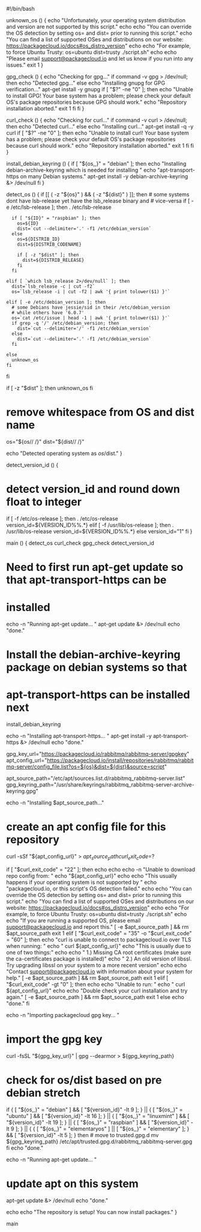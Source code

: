 #!/bin/bash

unknown_os ()
{
  echo "Unfortunately, your operating system distribution and version are not supported by this script."
  echo
  echo "You can override the OS detection by setting os= and dist= prior to running this script."
  echo "You can find a list of supported OSes and distributions on our website: https://packagecloud.io/docs#os_distro_version"
  echo
  echo "For example, to force Ubuntu Trusty: os=ubuntu dist=trusty ./script.sh"
  echo
  echo "Please email support@packagecloud.io and let us know if you run into any issues."
  exit 1
}

gpg_check ()
{
  echo "Checking for gpg..."
  if command -v gpg > /dev/null; then
    echo "Detected gpg..."
  else
    echo "Installing gnupg for GPG verification..."
    apt-get install -y gnupg
    if [ "$?" -ne "0" ]; then
      echo "Unable to install GPG! Your base system has a problem; please check your default OS's package repositories because GPG should work."
      echo "Repository installation aborted."
      exit 1
    fi
  fi
}

curl_check ()
{
  echo "Checking for curl..."
  if command -v curl > /dev/null; then
    echo "Detected curl..."
  else
    echo "Installing curl..."
    apt-get install -q -y curl
    if [ "$?" -ne "0" ]; then
      echo "Unable to install curl! Your base system has a problem; please check your default OS's package repositories because curl should work."
      echo "Repository installation aborted."
      exit 1
    fi
  fi
}

install_debian_keyring ()
{
  if [ "${os,,}" = "debian" ]; then
    echo "Installing debian-archive-keyring which is needed for installing "
    echo "apt-transport-https on many Debian systems."
    apt-get install -y debian-archive-keyring &> /dev/null
  fi
}


detect_os ()
{
  if [[ ( -z "${os}" ) && ( -z "${dist}" ) ]]; then
    # some systems dont have lsb-release yet have the lsb_release binary and
    # vice-versa
    if [ -e /etc/lsb-release ]; then
      . /etc/lsb-release

      if [ "${ID}" = "raspbian" ]; then
        os=${ID}
        dist=`cut --delimiter='.' -f1 /etc/debian_version`
      else
        os=${DISTRIB_ID}
        dist=${DISTRIB_CODENAME}

        if [ -z "$dist" ]; then
          dist=${DISTRIB_RELEASE}
        fi
      fi

    elif [ `which lsb_release 2>/dev/null` ]; then
      dist=`lsb_release -c | cut -f2`
      os=`lsb_release -i | cut -f2 | awk '{ print tolower($1) }'`

    elif [ -e /etc/debian_version ]; then
      # some Debians have jessie/sid in their /etc/debian_version
      # while others have '6.0.7'
      os=`cat /etc/issue | head -1 | awk '{ print tolower($1) }'`
      if grep -q '/' /etc/debian_version; then
        dist=`cut --delimiter='/' -f1 /etc/debian_version`
      else
        dist=`cut --delimiter='.' -f1 /etc/debian_version`
      fi

    else
      unknown_os
    fi
  fi

  if [ -z "$dist" ]; then
    unknown_os
  fi

  # remove whitespace from OS and dist name
  os="${os// /}"
  dist="${dist// /}"

  echo "Detected operating system as $os/$dist."
}

detect_version_id () {
  # detect version_id and round down float to integer
  if [ -f /etc/os-release ]; then
    . /etc/os-release
    version_id=${VERSION_ID%%.*}
  elif [ -f /usr/lib/os-release ]; then
    . /usr/lib/os-release
    version_id=${VERSION_ID%%.*}
  else
    version_id="1"
  fi
}

main ()
{
  detect_os
  curl_check
  gpg_check
  detect_version_id

  # Need to first run apt-get update so that apt-transport-https can be
  # installed
  echo -n "Running apt-get update... "
  apt-get update &> /dev/null
  echo "done."

  # Install the debian-archive-keyring package on debian systems so that
  # apt-transport-https can be installed next
  install_debian_keyring

  echo -n "Installing apt-transport-https... "
  apt-get install -y apt-transport-https &> /dev/null
  echo "done."


  gpg_key_url="https://packagecloud.io/rabbitmq/rabbitmq-server/gpgkey"
  apt_config_url="https://packagecloud.io/install/repositories/rabbitmq/rabbitmq-server/config_file.list?os=${os}&dist=${dist}&source=script"

  apt_source_path="/etc/apt/sources.list.d/rabbitmq_rabbitmq-server.list"
  gpg_keyring_path="/usr/share/keyrings/rabbitmq_rabbitmq-server-archive-keyring.gpg"

  echo -n "Installing $apt_source_path..."

  # create an apt config file for this repository
  curl -sSf "${apt_config_url}" > $apt_source_path
  curl_exit_code=$?

  if [ "$curl_exit_code" = "22" ]; then
    echo
    echo
    echo -n "Unable to download repo config from: "
    echo "${apt_config_url}"
    echo
    echo "This usually happens if your operating system is not supported by "
    echo "packagecloud.io, or this script's OS detection failed."
    echo
    echo "You can override the OS detection by setting os= and dist= prior to running this script."
    echo "You can find a list of supported OSes and distributions on our website: https://packagecloud.io/docs#os_distro_version"
    echo
    echo "For example, to force Ubuntu Trusty: os=ubuntu dist=trusty ./script.sh"
    echo
    echo "If you are running a supported OS, please email support@packagecloud.io and report this."
    [ -e $apt_source_path ] && rm $apt_source_path
    exit 1
  elif [ "$curl_exit_code" = "35" -o "$curl_exit_code" = "60" ]; then
    echo "curl is unable to connect to packagecloud.io over TLS when running: "
    echo "    curl ${apt_config_url}"
    echo "This is usually due to one of two things:"
    echo
    echo " 1.) Missing CA root certificates (make sure the ca-certificates package is installed)"
    echo " 2.) An old version of libssl. Try upgrading libssl on your system to a more recent version"
    echo
    echo "Contact support@packagecloud.io with information about your system for help."
    [ -e $apt_source_path ] && rm $apt_source_path
    exit 1
  elif [ "$curl_exit_code" -gt "0" ]; then
    echo
    echo "Unable to run: "
    echo "    curl ${apt_config_url}"
    echo
    echo "Double check your curl installation and try again."
    [ -e $apt_source_path ] && rm $apt_source_path
    exit 1
  else
    echo "done."
  fi

  echo -n "Importing packagecloud gpg key... "
  # import the gpg key
  curl -fsSL "${gpg_key_url}" | gpg --dearmor > ${gpg_keyring_path}
  # check for os/dist based on pre debian stretch
  if
  { [ "${os,,}" = "debian" ] && [ "${version_id}" -lt 9 ]; } ||
  { [ "${os,,}" = "ubuntu" ] && [ "${version_id}" -lt 16 ]; } ||
  { [ "${os,,}" = "linuxmint" ] && [ "${version_id}" -lt 19 ]; } ||
  { [ "${os,,}" = "raspbian" ] && [ "${version_id}" -lt 9 ]; } ||
  { { [ "${os,,}" = "elementaryos" ] || [ "${os,,}" = "elementary" ]; } && [ "${version_id}" -lt 5 ]; }
  then
    # move to trusted.gpg.d
    mv ${gpg_keyring_path} /etc/apt/trusted.gpg.d/rabbitmq_rabbitmq-server.gpg
  fi
  echo "done."

  echo -n "Running apt-get update... "
  # update apt on this system
  apt-get update &> /dev/null
  echo "done."

  echo
  echo "The repository is setup! You can now install packages."
}

main
